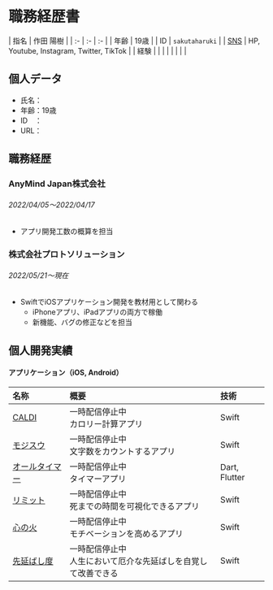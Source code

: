 # 職務経歴書
| 指名 | 作田 陽樹 |
| :- | :- | :- |
| 年齢 | 19歳 |
| ID | `sakutaharuki` |
| [SNS](https://instabio.cc/3042611Dtv6s4) | HP, Youtube, Instagram, Twitter, TikTok |
| 経験 |  |
|  |  |
|  |  |
## 個人データ

  * 氏名：
  * 年齢：19歳
  * ID　：
  * URL：

## 職務経歴

### AnyMind Japan株式会社

  ###### 2022/04/05〜2022/04/17
  * アプリ開発工数の概算を担当
  
### 株式会社プロトソリューション

  ###### 2022/05/21〜現在
  * SwiftでiOSアプリケーション開発を教材用として関わる
    * iPhoneアプリ、iPadアプリの両方で稼働
    * 新機能、バグの修正などを担当

## 個人開発実績
  #### アプリケーション（iOS, Android）
  | 名称 | 概要 | 技術 |
  | :- | :- | :- |
  | [CALDI](xxx) | 一時配信停止中<br>カロリー計算アプリ | Swift |
  | [モジスウ](xxx) | 一時配信停止中<br>文字数をカウントするアプリ | Swift |
  | [オールタイマー](xxx) | 一時配信停止中<br>タイマーアプリ | Dart, Flutter |
  | [リミット](xxx) | 一時配信停止中<br>死までの時間を可視化できるアプリ | Swift |
  | [心の火](xxx) | 一時配信停止中<br>モチベーションを高めるアプリ | Swift |
  | [先延ばし度](xxx) | 一時配信停止中<br>人生において厄介な先延ばしを自覚して改善できる | Swift |
  
  
